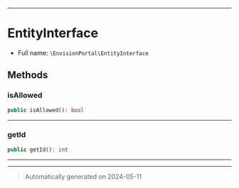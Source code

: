***

# EntityInterface





* Full name: `\EnvisionPortal\EntityInterface`



## Methods


### isAllowed



```php
public isAllowed(): bool
```












***

### getId



```php
public getId(): int
```












***


***
> Automatically generated on 2024-05-11
